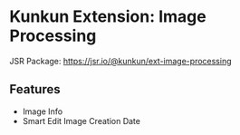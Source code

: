 # Kunkun Extension: Image Processing

JSR Package: https://jsr.io/@kunkun/ext-image-processing

## Features

- Image Info
- Smart Edit Image Creation Date


